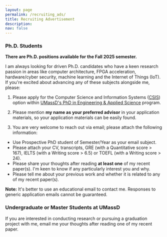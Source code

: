```yaml
---
layout: page
permalink: /recruiting_ads/
title: Recruiting Advertisement
description: 
nav: false
---
```

### Ph.D. Students

**There are Ph.D. positions available for the Fall 2025 semester.**

I am always looking for driven Ph.D. candidates who have a keen research passion in areas like computer architecture, FPGA acceleration, hardware/cyber security, machine learning and the Internet of Things (IoT). If you're excited about advancing any of these subjects alongside me, please:

1. Please apply for the Computer Science and Information Systems ([CSIS](https://www.umassd.edu/engineering/graduate/doctoral-degree-programs/egr-and-applied-science-phd/csis-option/)) option within [UMassD's PhD in Engineering & Applied Science](https://www.umassd.edu/programs/engineering-applied-science-phd/) program.
 
2. Please mention **my name as your preferred advisor** in your application materials, so your application materials can be easily found.

3. You are very welcome to reach out via email; please attach the following information:

- Use Prospective PhD student of Semester/Year as your email subject.
- Please attach your CV, transcripts, GRE (with a Quantitative score > 167), IELTS (with a Writing score > 6.5) or TOEFL (with a Writing score > 24).
- Please share your thoughts after reading **at least one** of my recent paper(s). I'm keen to know if any particularly interest you and why.
- Please tell me about your previous work and whether it is related to any of my recent paper(s).

**Note:** It's better to use an educational email to contact me. Responses to generic application emails cannot be guaranteed.

### Undergraduate or Master Students at UMassD
If you are interested in conducting research or pursuing a graduation project with me, email me your thoughts after reading one of my recent paper.
